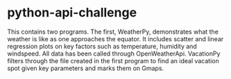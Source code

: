 # python-api-challenge

This contains two programs. The first, WeatherPy, demonstrates what the weather is like as one approaches the equator. It includes scatter and linear regression plots on key factors such as temperature, humidity and windspeed. All data has been called through OpenWeatherApi.
VacationPy filters through the file created in the first program to find an ideal vacation spot given key parameters and marks them on Gmaps. 